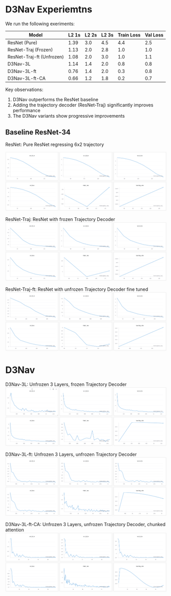 # D3Nav Experiemtns

We run the following exeriments:


| Model | L2 1s | L2 2s | L2 3s | Train Loss | Val Loss |
|-------|--------|--------|--------|------------|-----------|
| ResNet (Pure) | 1.39 | 3.0 | 4.5 | 4.4 | 2.5 |
| ResNet-Traj (Frozen) | 1.13 | 2.0 | 2.8 | 1.0 | 1.0 |
| ResNet-Traj-ft (Unfrozen) | 1.08 | 2.0 | 3.0 | 1.0 | 1.1 |
| D3Nav-3L | 1.14 | 1.4 | 2.0 | 0.8 | 0.8 |
| D3Nav-3L-ft | 0.76 | 1.4 | 2.0 | 0.3 | 0.8 |
| D3Nav-3L-ft-CA | 0.66 | 1.2 | 1.8 | 0.2 | 0.7 |

Key observations:
1. D3Nav outperforms the ResNet baseline
2. Adding the trajectory decoder (ResNet-Traj) significantly improves performance
3. The D3Nav variants show progressive improvements

## Baseline ResNet-34

ResNet: Pure ResNet regressing 6x2 trajectory

![ResNet](media/runs/resnet_pure.png)

ResNet-Traj: ResNet with frozen Trajectory Decoder
![ResNet-Traj](media/runs/resnet_traj_decoder_frozen.png)

ResNet-Traj-ft: ResNet with unfrozen Trajectory Decoder fine tuned
![ResNet-Traj](media/runs/resnet_traj_decoder_unfrozen.png)

# D3Nav

D3Nav-3L: Unfrozen 3 Layers, frozen Trajectory Decoder
![ResNet-Traj](media/runs/D3Nav-3L.png)

D3Nav-3L-ft: Unfrozen 3 Layers, unfrozen Trajectory Decoder
![ResNet-Traj](media/runs/D3Nav-3L-ft.png)

D3Nav-3L-ft-CA: Unfrozen 3 Layers, unfrozen Trajectory Decoder, chunked attention
![ResNet-Traj](media/runs/D3Nav-3L-ft-CA.png)
